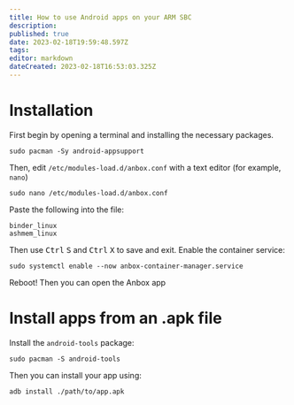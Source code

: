 ```yaml
---
title: How to use Android apps on your ARM SBC
description: 
published: true
date: 2023-02-18T19:59:48.597Z
tags: 
editor: markdown
dateCreated: 2023-02-18T16:53:03.325Z
---
```


# Installation
First begin by opening a terminal and installing the necessary packages.
```
sudo pacman -Sy android-appsupport
```
Then, edit `/etc/modules-load.d/anbox.conf` with a text editor (for example, `nano`)
```
sudo nano /etc/modules-load.d/anbox.conf
```
Paste the following into the file:
```
binder_linux
ashmem_linux
```
Then use <kbd>Ctrl</kbd> <kbd>S</kbd> and <kbd>Ctrl</kbd> <kbd>X</kbd> to save and exit.
Enable the container service:
```
sudo systemctl enable --now anbox-container-manager.service
```
Reboot!
Then you can open the Anbox app
# Install apps from an .apk file
Install the `android-tools` package:
```plaintext
sudo pacman -S android-tools
```
Then you can install your app using:
```
adb install ./path/to/app.apk
```